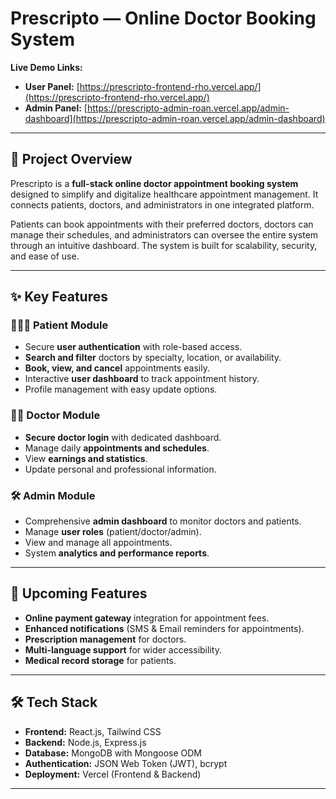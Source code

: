 # Prescripto — Online Doctor Booking System

**Live Demo Links:**
- **User Panel:** [https://prescripto-frontend-rho.vercel.app/](https://prescripto-frontend-rho.vercel.app/)
- **Admin Panel:** [https://prescripto-admin-roan.vercel.app/admin-dashboard](https://prescripto-admin-roan.vercel.app/admin-dashboard)

---

## 📖 Project Overview

Prescripto is a **full-stack online doctor appointment booking system** designed to simplify and digitalize healthcare appointment management. It connects patients, doctors, and administrators in one integrated platform.

Patients can book appointments with their preferred doctors, doctors can manage their schedules, and administrators can oversee the entire system through an intuitive dashboard. The system is built for scalability, security, and ease of use.

---

## ✨ Key Features

### 🧑‍🤝‍🧑 Patient Module
- Secure **user authentication** with role-based access.
- **Search and filter** doctors by specialty, location, or availability.
- **Book, view, and cancel** appointments easily.
- Interactive **user dashboard** to track appointment history.
- Profile management with easy update options.

### 👨‍⚕️ Doctor Module
- **Secure doctor login** with dedicated dashboard.
- Manage daily **appointments and schedules**.
- View **earnings and statistics**.
- Update personal and professional information.

### 🛠 Admin Module
- Comprehensive **admin dashboard** to monitor doctors and patients.
- Manage **user roles** (patient/doctor/admin).
- View and manage all appointments.
- System **analytics and performance reports**.

---

## 🚀 Upcoming Features
- **Online payment gateway** integration for appointment fees.
- **Enhanced notifications** (SMS & Email reminders for appointments).
- **Prescription management** for doctors.
- **Multi-language support** for wider accessibility.
- **Medical record storage** for patients.

---

## 🛠 Tech Stack
- **Frontend:** React.js, Tailwind CSS
- **Backend:** Node.js, Express.js
- **Database:** MongoDB with Mongoose ODM
- **Authentication:** JSON Web Token (JWT), bcrypt
- **Deployment:** Vercel (Frontend & Backend)

---
